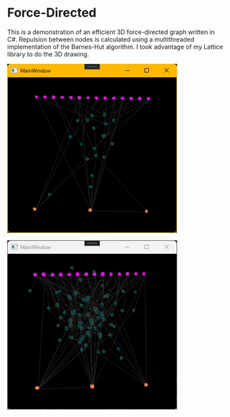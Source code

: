 Force-Directed
==============

This is a demonstration of an efficient 3D force-directed graph written in C#. Repulsion between nodes is calculated using a multithreaded implementation of the Barnes-Hut algorithm. I took advantage of my Lattice library to do the 3D drawing.

![Demo image](image.png)

![Demo image](image.gif)
